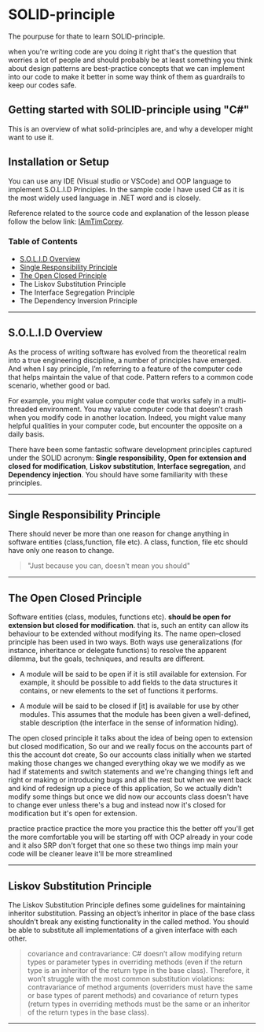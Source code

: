 # SOLID-principle

The pourpuse for thate to learn SOLID-principle.

when you're writing code are you doing it right that's the question that worries a lot of people and should probably be at least something you think about design patterns are best-practice concepts that we can implement into our code to make it better in some way think of them as guardrails to keep our codes safe.

## Getting started with SOLID-principle using "C#"

This is an overview of what solid-principles are, and why a developer might want to use it.

## Installation or Setup

You can use any IDE (Visual studio or VSCode) and OOP language to implement S.O.L.I.D Principles. In the sample code I
have used C# as it is the most widely used language in .NET word and is closely.

Reference related to the source code and explanation of the lesson please follow the below link:
[IAmTimCorey](https://www.youtube.com/user/IAmTimCorey/videos "The best easy videos for developers").

### Table of Contents

- [S.O.L.I.D Overview](https://github.com/mmousa8189/SOLID-principle/blob/master/README.md#solid-overview)
- [Single Responsibility Principle](https://github.com/mmousa8189/SOLID-principle/blob/master/README.md#single-responsibility-principle)
- [The Open Closed Principle](https://github.com/mmousa8189/SOLID-principle/blob/master/README.md#the-open-closed-principle)
- The Liskov Substitution Principle
- The Interface Segregation Principle
- The Dependency Inversion Principle

-------------------------------------------------------------

## S.O.L.I.D Overview

As the process of writing software has evolved from the theoretical realm into a true engineering discipline, a number of principles have emerged. And when I say principle, I’m referring to a feature of the computer code that helps maintain the value of that code. Pattern refers to a common code scenario, whether good or bad.

For example, you might value computer code that works safely in a multi-threaded environment. You may value computer code that doesn’t crash when you modify code in another location. Indeed, you might value many helpful qualities in your computer code, but encounter the opposite on a daily basis.

There have been some fantastic software development principles captured under the SOLID acronym:
 **Single responsibility**, **Open for extension and closed for modification**, **Liskov substitution**, **Interface segregation**, and **Dependency injection**. You should have some familiarity with these principles.

-------------------------------------------------------------

## Single Responsibility Principle

There should never be more than one reason for change anything in software entities (class,function, file etc). A class, function, file etc should have only one reason to change.
> "Just because you can, doesn't mean you should"  

-------------------------------------------------------------

## The Open Closed Principle

Software entities (class, modules, functions etc).
**should be open for extension but closed for modification**.
that is, such an entity can allow its behaviour to be extended without modifying its.
The name open–closed principle has been used in two ways. Both ways use generalizations (for instance, inheritance or delegate functions) to resolve the apparent dilemma, but the goals, techniques, and results are different.

- A module will be said to be open if it is still available for extension. For example, it should be possible to add fields to the data structures it contains, or new elements to the set of functions it performs.

- A module will be said to be closed if [it] is available for use by other modules. This assumes that the module has been given a well-defined, stable description (the interface in the sense of information hiding).

The open closed principle
it talks about the idea of being open to extension but closed modification,
So our and we really focus on the accounts part of this the account dot create,
So our accounts class initially when we started making those changes we changed everything okay we we modify as we had if statements and switch statements and we're changing things left and right or making or introducing bugs and all the rest but when we went back and kind of redesign up a piece of this application,
So we actually didn't modify some things but once we did now our accounts class doesn't have to change ever unless there's a bug and instead now it's closed for modification but it's open for extension.

practice practice practice the more you practice this the better off you'll get the more comfortable you will be starting off with OCP already in your code and it also SRP don't forget that one so these two things imp main your code will be cleaner leave it'll be more streamlined

-------------------------------------------------------------

## Liskov Substitution Principle

The Liskov Substitution Principle defines some guidelines for maintaining inheritor substitution. Passing an object’s inheritor in place of the base class shouldn’t break any existing functionality in the called method. You should be able to substitute all implementations of a given interface with each other.

>covariance and contravariance:
>C# doesn’t allow modifying return types or parameter types in overriding methods (even if the return type is an inheritor of the return type in the base class). Therefore, it won’t struggle with the most common substitution violations: contravariance of method arguments (overriders must have the same or base types of parent methods) and covariance of return types (return types in overriding methods must be the same or an inheritor of the return types in the base class).

-------------------------------------------------------------
